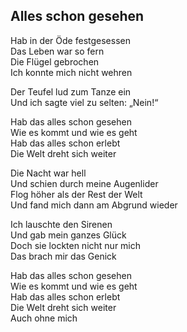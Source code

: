 ## Alles schon gesehen

Hab in der Öde festgesessen  
Das Leben war so fern  
Die Flügel gebrochen  
Ich konnte mich nicht wehren

Der Teufel lud zum Tanze ein  
Und ich sagte viel zu selten: „Nein!“

Hab das alles schon gesehen  
Wie es kommt und wie es geht  
Hab das alles schon erlebt  
Die Welt dreht sich weiter

Die Nacht war hell  
Und schien durch meine Augenlider  
Flog höher als der Rest der Welt  
Und fand mich dann am Abgrund wieder

Ich lauschte den Sirenen  
Und gab mein ganzes Glück  
Doch sie lockten nicht nur mich  
Das brach mir das Genick

Hab das alles schon gesehen  
Wie es kommt und wie es geht  
Hab das alles schon erlebt  
Die Welt dreht sich weiter  
Auch ohne mich
